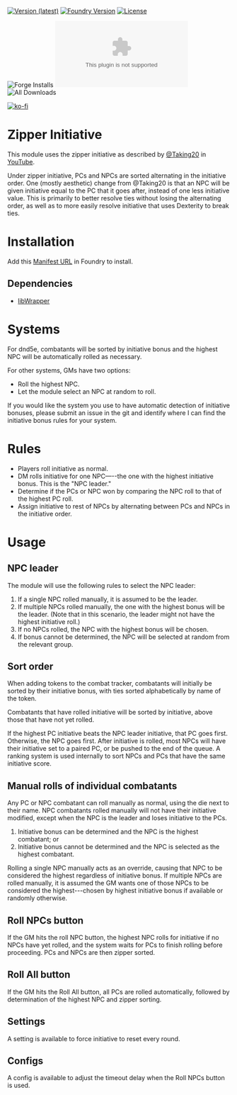 [![Version (latest)](https://img.shields.io/github/v/release/caewok/fvtt-zipper-initiative)](https://github.com/caewok/fvtt-zipper-initiative/releases/latest)
[![Foundry Version](https://img.shields.io/badge/dynamic/json.svg?url=https://github.com/caewok/fvtt-zipper-initiative/releases/latest/download/module.json&label=Foundry%20Version&query=$.compatibility.verified&colorB=blueviolet)](https://github.com/caewok/fvtt-zipper-initiative/releases/latest)
[![License](https://img.shields.io/github/license/caewok/fvtt-zipper-initiative)](LICENSE)

![Forge Installs](https://img.shields.io/badge/dynamic/json?label=Forge%20Installs&query=package.installs&suffix=%25&url=https://forge-vtt.com/api/bazaar/package/zipperinitiative&colorB=4aa94a)
![Latest Release Download Count](https://img.shields.io/github/downloads/caewok/fvtt-zipper-initiative/latest/module.zip)
![All Downloads](https://img.shields.io/github/downloads/caewok/fvtt-zipper-initiative/total)

[![ko-fi](https://ko-fi.com/img/githubbutton_sm.svg)](https://ko-fi.com/H2H3Y7IJW)

# Zipper Initiative

This module uses the zipper initiative as described by [@Taking20](https://www.youtube.com/@Taking20) in [YouTube](https://www.youtube.com/watch?v=SXleyDvtqls).

Under zipper initiative, PCs and NPCs are sorted alternating in the initiative order. One (mostly aesthetic) change from @Taking20 is that an NPC will be given initiative equal to the PC that it goes after, instead of one less initiative value. This is primarily to better resolve ties without losing the alternating order, as well as to more easily resolve initiative that uses Dexterity to break ties.

# Installation

Add this [Manifest URL](https://github.com/caewok/fvtt-zipper-initiative/releases/latest/download/module.json) in Foundry to install.

## Dependencies
- [libWrapper](https://github.com/ruipin/fvtt-lib-wrapper)

# Systems

For dnd5e, combatants will be sorted by initiative bonus and the highest NPC will be automatically rolled as necessary.

For other systems, GMs have two options:
- Roll the highest NPC.
- Let the module select an NPC at random to roll.

If you would like the system you use to have automatic detection of initiative bonuses, please submit an issue in the git and identify where I can find the initiative bonus rules for your system.

# Rules
- Players roll initiative as normal.
- DM rolls initiative for one NPC—--the one with the highest initiative bonus. This is the "NPC leader."
- Determine if the PCs or NPC won by comparing the NPC roll to that of the highest PC roll.
- Assign initiative to rest of NPCs by alternating between PCs and NPCs in the initiative order.

# Usage

## NPC leader
The module will use the following rules to select the NPC leader:
1. If a single NPC rolled manually, it is assumed to be the leader.
2. If multiple NPCs rolled manually, the one with the highest bonus will be the leader. (Note that in this scenario, the leader might not have the highest initiative roll.)
3. If no NPCs rolled, the NPC with the highest bonus will be chosen.
4. If bonus cannot be determined, the NPC will be selected at random from the relevant group.

## Sort order
When adding tokens to the combat tracker, combatants will initially be sorted by their initiative bonus, with ties sorted alphabetically by name of the token.

Combatants that have rolled initiative will be sorted by initiative, above those that have not yet rolled.

If the highest PC initiative beats the NPC leader initiative, that PC goes first. Otherwise, the NPC goes first. After initiative is rolled, most NPCs will have their initiative set to a paired PC, or be pushed to the end of the queue. A ranking system is used internally to sort NPCs and PCs that have the same initiative score.

## Manual rolls of individual combatants
Any PC or NPC combatant can roll manually as normal, using the die next to their name. NPC combatants rolled manually will not have their initiative modified, except when the NPC is the leader and loses initiative to the PCs.

1. Initiative bonus can be determined and the NPC is the highest combatant; or
2. Initiative bonus cannot be determined and the NPC is selected as the highest combatant.

Rolling a single NPC manually acts as an override, causing that NPC to be considered the highest regardless of initiative bonus. If multiple NPCs are rolled manually, it is assumed the GM wants one of those NPCs to be considered the highest---chosen by highest initiative bonus if available or randomly otherwise.

## Roll NPCs button
If the GM hits the roll NPC button, the highest NPC rolls for initiative if no NPCs have yet rolled, and the system waits for PCs to finish rolling before proceeding. PCs and NPCs are then zipper sorted.

## Roll All button
If the GM hits the Roll All button, all PCs are rolled automatically, followed by determination of the highest NPC and zipper sorting.

## Settings
A setting is available to force initiative to reset every round.

## Configs
A config is available to adjust the timeout delay when the Roll NPCs button is used.
